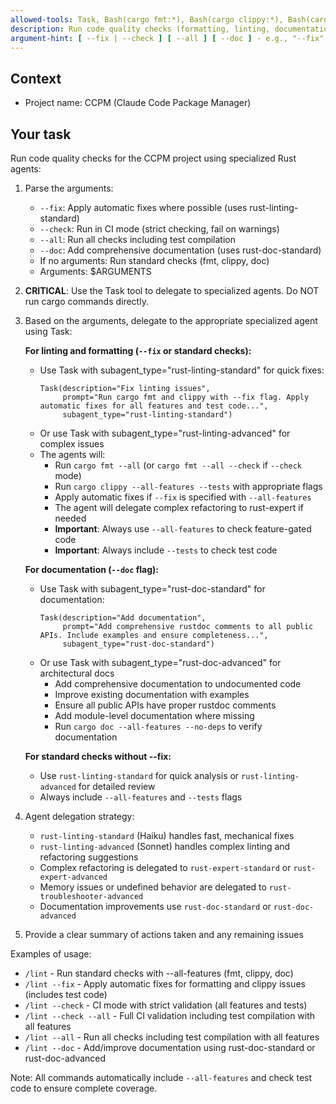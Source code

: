 ```yaml
---
allowed-tools: Task, Bash(cargo fmt:*), Bash(cargo clippy:*), Bash(cargo doc:*), Bash(cargo check:*), Bash(cargo build:*), Bash(cargo test:*), Bash(cargo fix:*), Bash(rustfmt:*), BashOutput, Read, Write, Edit, MultiEdit, Glob, Grep, TodoWrite, WebSearch, WebFetch, ExitPlanMode
description: Run code quality checks (formatting, linting, documentation)
argument-hint: [ --fix | --check ] [ --all ] [ --doc ] - e.g., "--fix" or "--check --all"
---
```


## Context

- Project name: CCPM (Claude Code Package Manager)

## Your task

Run code quality checks for the CCPM project using specialized Rust agents:

1. Parse the arguments:
   - `--fix`: Apply automatic fixes where possible (uses rust-linting-standard)
   - `--check`: Run in CI mode (strict checking, fail on warnings)
   - `--all`: Run all checks including test compilation
   - `--doc`: Add comprehensive documentation (uses rust-doc-standard)
   - If no arguments: Run standard checks (fmt, clippy, doc)
   - Arguments: $ARGUMENTS

2. **CRITICAL**: Use the Task tool to delegate to specialized agents. Do NOT run cargo commands directly.

3. Based on the arguments, delegate to the appropriate specialized agent using Task:

   **For linting and formatting (`--fix` or standard checks):**
   - Use Task with subagent_type="rust-linting-standard" for quick fixes:
     ```
     Task(description="Fix linting issues",
          prompt="Run cargo fmt and clippy with --fix flag. Apply automatic fixes for all features and test code...",
          subagent_type="rust-linting-standard")
     ```
   - Or use Task with subagent_type="rust-linting-advanced" for complex issues
   - The agents will:
     - Run `cargo fmt --all` (or `cargo fmt --all --check` if `--check` mode)
     - Run `cargo clippy --all-features --tests` with appropriate flags
     - Apply automatic fixes if `--fix` is specified with `--all-features`
     - The agent will delegate complex refactoring to rust-expert if needed
     - **Important**: Always use `--all-features` to check feature-gated code
     - **Important**: Always include `--tests` to check test code

   **For documentation (`--doc` flag):**
   - Use Task with subagent_type="rust-doc-standard" for documentation:
     ```
     Task(description="Add documentation",
          prompt="Add comprehensive rustdoc comments to all public APIs. Include examples and ensure completeness...",
          subagent_type="rust-doc-standard")
     ```
   - Or use Task with subagent_type="rust-doc-advanced" for architectural docs
     - Add comprehensive documentation to undocumented code
     - Improve existing documentation with examples
     - Ensure all public APIs have proper rustdoc comments
     - Add module-level documentation where missing
     - Run `cargo doc --all-features --no-deps` to verify documentation

   **For standard checks without --fix:**
   - Use `rust-linting-standard` for quick analysis or `rust-linting-advanced` for detailed review
   - Always include `--all-features` and `--tests` flags

4. Agent delegation strategy:
   - `rust-linting-standard` (Haiku) handles fast, mechanical fixes
   - `rust-linting-advanced` (Sonnet) handles complex linting and refactoring suggestions
   - Complex refactoring is delegated to `rust-expert-standard` or `rust-expert-advanced`
   - Memory issues or undefined behavior are delegated to `rust-troubleshooter-advanced`
   - Documentation improvements use `rust-doc-standard` or `rust-doc-advanced`

5. Provide a clear summary of actions taken and any remaining issues

Examples of usage:

- `/lint` - Run standard checks with --all-features (fmt, clippy, doc)
- `/lint --fix` - Apply automatic fixes for formatting and clippy issues (includes test code)
- `/lint --check` - CI mode with strict validation (all features and tests)
- `/lint --check --all` - Full CI validation including test compilation with all features
- `/lint --all` - Run all checks including test compilation with all features
- `/lint --doc` - Add/improve documentation using rust-doc-standard or rust-doc-advanced

Note: All commands automatically include `--all-features` and check test code to ensure complete coverage.
